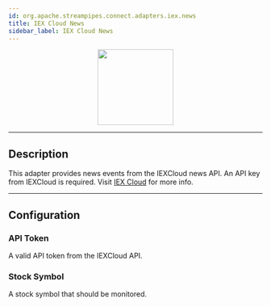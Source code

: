 ```yaml
---
id: org.apache.streampipes.connect.adapters.iex.news
title: IEX Cloud News
sidebar_label: IEX Cloud News
---
```


<!--
  ~ Licensed to the Apache Software Foundation (ASF) under one or more
  ~ contributor license agreements.  See the NOTICE file distributed with
  ~ this work for additional information regarding copyright ownership.
  ~ The ASF licenses this file to You under the Apache License, Version 2.0
  ~ (the "License"); you may not use this file except in compliance with
  ~ the License.  You may obtain a copy of the License at
  ~
  ~    http://www.apache.org/licenses/LICENSE-2.0
  ~
  ~ Unless required by applicable law or agreed to in writing, software
  ~ distributed under the License is distributed on an "AS IS" BASIS,
  ~ WITHOUT WARRANTIES OR CONDITIONS OF ANY KIND, either express or implied.
  ~ See the License for the specific language governing permissions and
  ~ limitations under the License.
  ~
  -->



<p align="center"> 
    <img src="/docs/img/pipeline-elements/org.apache.streampipes.connect.adapters.iex.news/icon.png" width="150px;" class="pe-image-documentation"/>
</p>

***

## Description
This adapter provides news events from the IEXCloud news API. An API key from IEXCloud is required.
Visit <a href='https://iexcloud.io'>IEX Cloud</a> for more info.

***

## Configuration


### API Token
A valid API token from the IEXCloud API.

### Stock Symbol
A stock symbol that should be monitored.


